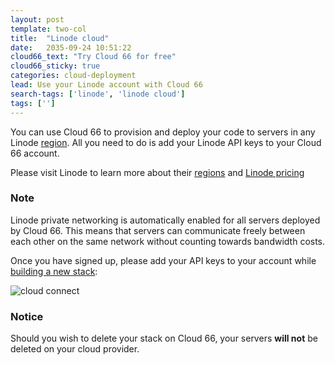 ```yaml
---
layout: post
template: two-col
title:  "Linode cloud"
date:   2035-09-24 10:51:22
cloud66_text: "Try Cloud 66 for free"
cloud66_sticky: true
categories: cloud-deployment
lead: Use your Linode account with Cloud 66
search-tags: ['linode', 'linode cloud']
tags: ['']
---
```


You can use Cloud 66 to provision and deploy your code to servers in any Linode [region](/api/basics/instance-regions.html#linode). All you need to do is add your Linode API keys to your Cloud 66 account.

Please visit Linode to learn more about their <a href="http://www.linode.com/avail/" target="_blank">regions</a> and <a href="https://manager.linode.com/signup/#plans" target="_blank">Linode pricing</a>

<div class="notice">
    <h3>Note</h3>
    <p>Linode private networking is automatically enabled for all servers deployed by Cloud 66. This means that servers can communicate freely between each other on the same network without counting towards bandwidth costs.</p>
</div>

Once you have signed up, please add your API keys to your account while [building a new stack](/getting-started/your-first-stack.html):

![cloud connect](http://cdn.cloud66.com/images/help/cloud_connect.png)

<div class="notice notice-warning">
    <h3>Notice</h3>
    <p>Should you wish to delete your stack on Cloud 66, your servers <b>will not</b> be deleted on your cloud provider.</p>
</div>